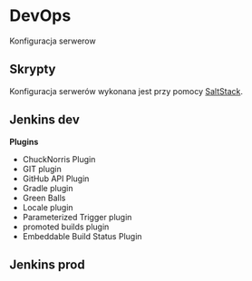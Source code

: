 # DevOps
Konfiguracja serwerow


## Skrypty
Konfiguracja serwerów wykonana jest przy pomocy [SaltStack](http://saltstack.com/).

## Jenkins dev

**Plugins**
* ChuckNorris Plugin
* GIT plugin
* GitHub API Plugin
* Gradle plugin
* Green Balls
* Locale plugin
* Parameterized Trigger plugin
* promoted builds plugin
* Embeddable Build Status Plugin

## Jenkins prod
